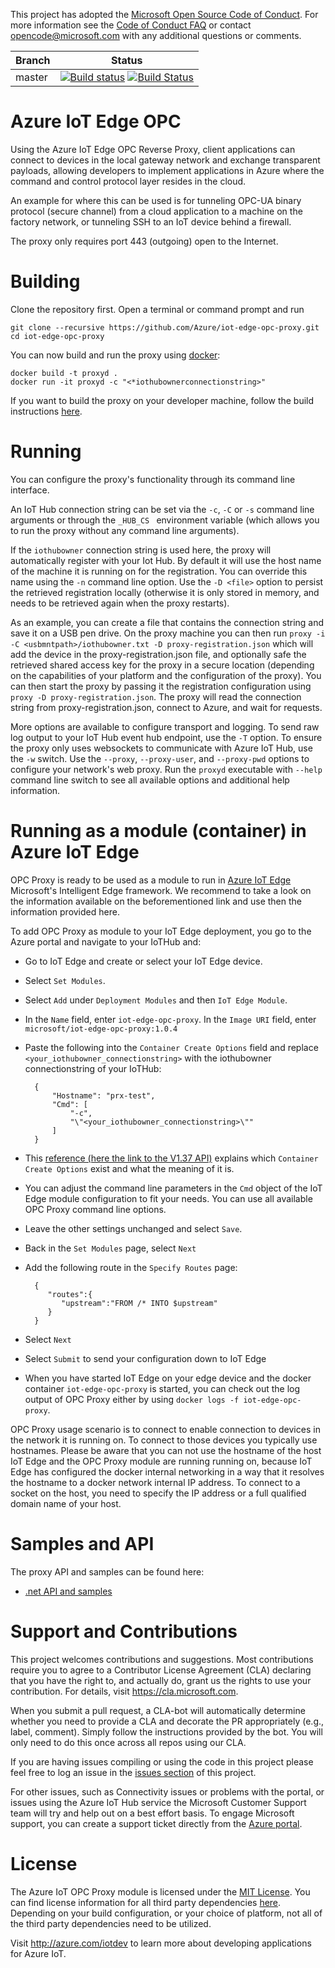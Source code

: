 This project has adopted the [Microsoft Open Source Code of Conduct](https://opensource.microsoft.com/codeofconduct/).
For more information see the [Code of Conduct FAQ](https://opensource.microsoft.com/codeofconduct/faq/) or
contact [opencode@microsoft.com](mailto:opencode@microsoft.com) with any additional questions or comments.

|Branch|Status|
|------|-------------|
|master|[![Build status](https://ci.appveyor.com/api/projects/status/jsg9w13c6uqqp90w/branch/master?svg=true)](https://ci.appveyor.com/project/marcschier/iot-edge-opc-proxy/branch/master) [![Build Status](https://travis-ci.org/Azure/iot-edge-opc-proxy.svg?branch=master)](https://travis-ci.org/Azure/iot-edge-opc-proxy)|

# Azure IoT Edge OPC

Using the Azure IoT Edge OPC Reverse Proxy, client applications can connect to devices in the local gateway network and exchange transparent payloads, allowing developers to implement applications in Azure where the command and control protocol layer resides in the cloud.  

An example for where this can be used is for tunneling OPC-UA binary protocol (secure channel) from a cloud application to a machine on the factory network, or tunneling SSH to an IoT device behind a firewall.

The proxy only requires port 443 (outgoing) open to the Internet.  

# Building

Clone the repository first.  Open a terminal or command prompt and run
```
git clone --recursive https://github.com/Azure/iot-edge-opc-proxy.git
cd iot-edge-opc-proxy
``` 

You can now build and run the proxy using [docker](https://www.docker.com/get-docker):
```
docker build -t proxyd .
docker run -it proxyd -c "<*iothubownerconnectionstring>"
``` 

If you want to build the proxy on your developer machine, follow the build instructions [here](bld/readme.md).

# Running

You can configure the proxy's functionality through its command line interface.

An IoT Hub connection string can be set via the ```-c```, ```-C``` or ```-s``` command line arguments or through the ```_HUB_CS ``` environment variable (which allows you to run the proxy without any command line arguments).   

If the ```iothubowner``` connection string is used here, the proxy will automatically register with your Iot Hub.  By default it will use the host name of the machine it is running on for the registration.  You can override this name using the ```-n``` command line option.  Use the ```-D <file>``` option to persist the retrieved registration locally (otherwise it is only stored in memory, and needs to be retrieved again when the proxy restarts).  

As an example, you can create a file that contains the connection string and save it on a USB pen drive.  On the proxy machine you can then run ```proxy -i -C <usbmntpath>/iothubowner.txt -D proxy-registration.json``` which will add the device in the proxy-registration.json file, and optionally safe the retrieved shared access key for the proxy in a secure location (depending on the capabilities of your platform and the configuration of the proxy).  You can then start the proxy by passing it the registration configuration using ```proxy -D proxy-registration.json```.  The proxy will read the connection string from proxy-registration.json, connect to Azure, and wait for requests.

More options are available to configure transport and logging.  To send raw log output to your IoT Hub event hub endpoint, use the ```-T``` option.  To ensure the proxy only uses websockets to communicate with Azure IoT Hub, use the ```-w``` switch. Use the ```--proxy```, ```--proxy-user```, and ```--proxy-pwd``` options to configure your network's web proxy.  Run the ```proxyd``` executable with ```--help``` command line switch to see all available options and additional help information. 

# Running as a module (container) in Azure IoT Edge
OPC Proxy is ready to be used as a module to run in [Azure IoT Edge](https://docs.microsoft.com/en-us/azure/iot-edge) Microsoft's Intelligent Edge framework.
We recommend to take a look on the information available on the beforementioned link and use then the information provided here.

To add OPC Proxy as module to your IoT Edge deployment, you go to the Azure portal and navigate to your IoTHub and:
* Go to IoT Edge and create or select your IoT Edge device.
* Select `Set Modules`.
* Select `Add` under `Deployment Modules` and then `IoT Edge Module`.
* In the `Name` field, enter `iot-edge-opc-proxy`.
In the `Image URI` field, enter `microsoft/iot-edge-opc-proxy:1.0.4`
* Paste the following into the `Container Create Options` field and replace `<your_iothubowner_connectionstring>` with the iothubowner connectionstring of your IoTHub:

        {
            "Hostname": "prx-test",
            "Cmd": [
                "-c",
                "\"<your_iothubowner_connectionstring>\""
            ]
        }

* This [reference (here the link to the V1.37 API)](https://docs.docker.com/engine/api/v1.37/#operation/ContainerCreate) explains which `Container Create Options` exist and what the meaning of it is.
* You can adjust the command line parameters in the `Cmd` object of the IoT Edge module configuration to fit your needs. You can use all available OPC Proxy command line options.
* Leave the other settings unchanged and select `Save`.
* Back in the `Set Modules` page, select `Next`
* Add the following route in the `Specify Routes` page:

        {
           "routes":{
              "upstream":"FROM /* INTO $upstream"
           }
        }

* Select `Next`
* Select `Submit` to send your configuration down to IoT Edge
* When you have started IoT Edge on your edge device and the docker container `iot-edge-opc-proxy` is started, you can check out the log output of OPC Proxy either by
  using `docker logs -f iot-edge-opc-proxy`.

OPC Proxy usage scenario is to connect to enable connection to devices in the network it is running on. To connect to those devices you typically use hostnames. Please be aware that you can not use the hostname of the host IoT Edge and the OPC Proxy module are running running on, because IoT Edge has configured the docker internal networking in a way that it resolves the hostname to a docker network internal IP address. To connect to a socket on the host, you need to specify the IP address or a full qualified domain name of your host.


# Samples and API

The proxy API and samples can be found here:

- [.net API and samples](https://github.com/Azure/iot-edge-opc-proxy-api-csharp.git)

# Support and Contributions

This project welcomes contributions and suggestions.  Most contributions require you to agree to a
Contributor License Agreement (CLA) declaring that you have the right to, and actually do, grant us
the rights to use your contribution. For details, visit https://cla.microsoft.com.

When you submit a pull request, a CLA-bot will automatically determine whether you need to provide
a CLA and decorate the PR appropriately (e.g., label, comment). Simply follow the instructions
provided by the bot. You will only need to do this once across all repos using our CLA.

If you are having issues compiling or using the code in this project please feel free to log an issue in the [issues section](https://github.com/Azure/iot-edge-opc-proxy/issues) of this project.

For other issues, such as Connectivity issues or problems with the portal, or issues using the Azure IoT Hub service the Microsoft Customer Support team will try and help out on a best effort basis.
To engage Microsoft support, you can create a support ticket directly from the [Azure portal](https://ms.portal.azure.com/#blade/Microsoft_Azure_Support/HelpAndSupportBlade).

# License

The Azure IoT OPC Proxy module is licensed under the [MIT License](https://github.com/Azure/iot-edge-opc-proxy/blob/master/LICENSE). You can find license information for all third party dependencies [here](https://github.com/Azure/iot-edge-opc-proxy/blob/master/thirdpartynotice.txt). Depending on your build configuration, or your choice of platform, not all of the third party dependencies need to be utilized.

Visit http://azure.com/iotdev to learn more about developing applications for Azure IoT.
